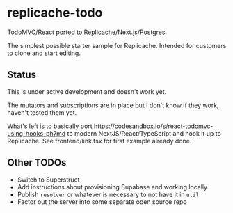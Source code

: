 # replicache-todo

TodoMVC/React ported to Replicache/Next.js/Postgres.

The simplest possible starter sample for Replicache.
Intended for customers to clone and start editing.

## Status

This is under active development and doesn't work yet.

The mutators and subscriptions are in place but I don't know if they work, haven't tested them yet.

What's left is to basically port https://codesandbox.io/s/react-todomvc-using-hooks-ph7md to modern NextJS/React/TypeScript and hook it up to Replicache. See frontend/link.tsx for first example already done.

## Other TODOs

- Switch to Superstruct
- Add instructions about provisioning Supabase and working locally
- Publish `resolver` or whatever is necessary to not have it in `util`
- Factor out the server into some separate open source repo
